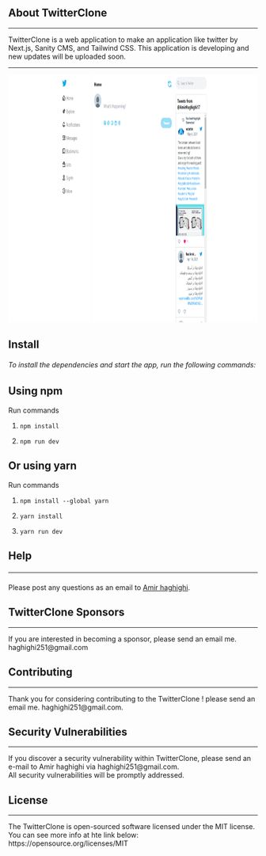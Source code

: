 ## About TwitterClone
<hr>
TwitterClone is a web application to make an application like twitter by Next.js, Sanity CMS, and Tailwind CSS.
This application is developing and new updates will be uploaded soon.
<hr>
<img src="ScreenShot.png" width="100%" height="500" style="background-size: cover">

## Install

###### To install the dependencies and start the app, run the following commands:
## Using npm

Run commands

1) ```npm install```


2) ```npm run dev```


## Or using yarn

Run commands

1) ```npm install --global yarn```

2) ```yarn install```

3) ```yarn run dev```

## Help <hr>

Please post any questions as an email to [Amir haghighi](mailto:haghighi251@gmail.com).

## TwitterClone Sponsors
<hr>
 If you are interested in becoming a sponsor, please send an email me. haghighi251@gmail.com

## Contributing
<hr>
Thank you for considering contributing to the TwitterClone ! please send an email me. haghighi251@gmail.com.

## Security Vulnerabilities
<hr>
If you discover a security vulnerability within TwitterClone, please send an e-mail to Amir haghighi via haghighi251@gmail.com.
<br>All security vulnerabilities will be promptly addressed.

## License
<hr>
The TwitterClone is open-sourced software licensed under the MIT license. You can see more info at hte link below:
https://opensource.org/licenses/MIT
